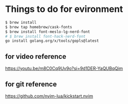 # Things to do for evironment
```bash
$ brew install 
$ brew tap homebrew/cask-fonts
$ brew install font-meslo-lg-nerd-font
# $ brew install font-hack-nerd-font
go install golang.org/x/tools/gopls@latest
```

## for video reference
https://youtu.be/m8C0Cq9Uv9o?si=9d1DER-YaQUBqQim

## for git reference
https://github.com/nvim-lua/kickstart.nvim
